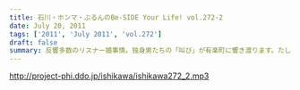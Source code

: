 ```yaml
---
title: 石川・ホンマ・ぶるんのBe-SIDE Your Life! vol.272-2
date: July 20, 2011
tags: ['2011', 'July 2011', 'vol.272']
draft: false
summary: 反響多数のリスナー婚事情。独身男たちの「叫び」が有楽町に響き渡ります。たしかに、ワイセツな単語を叫びすぎですな。編集はしません・・・よっ！NAMAE
---
```


http://project-phi.ddo.jp/ishikawa/ishikawa272_2.mp3